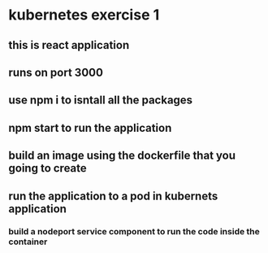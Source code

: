 # kubernetes exercise 1 

## this is react application 
## runs on port 3000 
## use npm i to isntall all the packages 
## npm start to run the application
##  
## build an image using the dockerfile that you going to create 
## run the application to a pod in kubernets application
### build a nodeport service component to run the code inside the container 

